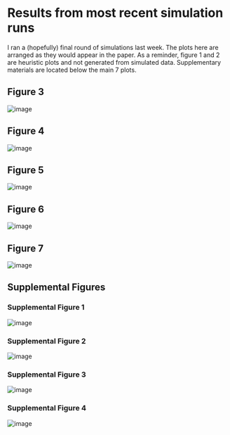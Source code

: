 # Results from most recent simulation runs 

I ran a (hopefully) final round of simulations last week. The plots here are arranged as they would appear in the paper. As a reminder, figure 1 and 2 are heuristic plots and not generated from simulated data. 
Supplementary materials are located below the main 7 plots.

## Figure 3

![image](https://github.com/RCN-ECS/CnGV/blob/master/results/Sim_12.15.20/PhenotypePlotPanel.png)

## Figure 4

![image](https://github.com/RCN-ECS/CnGV/blob/master/results/Sim_12.15.20/12.21.FPR_panel.png)

## Figure 5

![image](https://github.com/RCN-ECS/CnGV/blob/master/results/Sim_12.15.20/12.28.HeatmapPanel.png)

## Figure 6

![image](https://github.com/RCN-ECS/CnGV/blob/master/results/Sim_12.15.20/12.21.RealData.panel.png)

## Figure 7

![image](https://github.com/RCN-ECS/CnGV/blob/master/results/Sim_12.15.20/12.21.Cov_GxE_tradeoff_panel.png)

## Supplemental Figures 

### Supplemental Figure 1
 
![image](https://github.com/RCN-ECS/CnGV/blob/master/results/Sim_12.15.20/12.21.Hex.ParameterCoverage.png)

### Supplemental Figure 2
 
![image](https://github.com/RCN-ECS/CnGV/blob/master/results/Sim_12.15.20/12.21.FalseNeg.FullPanel_effectSizes.png)

### Supplemental Figure 3

![image](https://github.com/RCN-ECS/CnGV/blob/master/results/Sim_12.15.20/12.21.OmegaVsGxE_panel.png)

### Supplemental Figure 4

![image](https://github.com/RCN-ECS/CnGV/blob/master/results/Sim_12.15.20/12.21.MeansVsRaw_panel.png)
